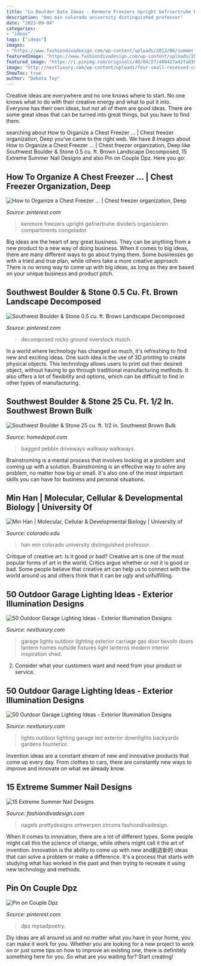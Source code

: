 ```yaml
---
title: "Cu Boulder Date Ideas - Kenmore Freezers Upright Gefriertruhe Dividers Organisieren Compartments Congelador"
description: "Han min colorado university distinguished professor"
date: "2023-09-04"
categories:
- "ideas"
tags: ["ideas"]
images:
- "https://www.fashiondivadesign.com/wp-content/uploads/2013/06/summer-nails-design-14.jpg"
featuredImage: "https://www.fashiondivadesign.com/wp-content/uploads/2013/06/summer-nails-design-14.jpg"
featured_image: "https://i.pinimg.com/originals/40/84/27/408427a42fa8389da9e72d11bb0c4fb8.jpg"
image: "http://nextluxury.com/wp-content/uploads/four-small-recessed-can-downlights-led-outdoor-garage-lights.jpg"
ShowToc: true
author: "Dakota Toy"
---
```



Creative ideas are everywhere and no one knows where to start. No one knows what to do with their creative energy and what to put it into. Everyone has their own ideas, but not all of them are good ideas. There are some great ideas that can be turned into great things, but you have to find them.

	

		
searching about How to Organize a Chest Freezer … | Chest freezer organization, Deep you've came to the right web. We have 8 Images about How to Organize a Chest Freezer … | Chest freezer organization, Deep like Southwest Boulder &amp; Stone 0.5 cu. ft. Brown Landscape Decomposed, 15 Extreme Summer Nail Designs and also Pin on Couple Dpz. Here you go:
		
    
## How To Organize A Chest Freezer … | Chest Freezer Organization, Deep

<img loading=lazy src="https://i.pinimg.com/originals/40/84/27/408427a42fa8389da9e72d11bb0c4fb8.jpg" onerror="this.onerror=null;this.src='https://tse4.mm.bing.net/th?id=OIP.r9x-JluWWI3dnEAQakGHYgAAAA&amp;pid=15.1';" alt="How to Organize a Chest Freezer … | Chest freezer organization, Deep">

_Source: pinterest.com_

>kenmore freezers upright gefriertruhe dividers organisieren compartments congelador. 

	

Big ideas are the heart of any great business. They can be anything from a new product to a new way of doing business. When it comes to big ideas, there are many different ways to go about trying them. Some businesses go with a tried and true plan, while others take a more creative approach. There is no wrong way to come up with big ideas, as long as they are based on your unique business and product pitch.

    
## Southwest Boulder &amp; Stone 0.5 Cu. Ft. Brown Landscape Decomposed

<img loading=lazy src="https://i.pinimg.com/736x/ab/41/64/ab41645aef1e50c7c6c0ec33da0de882.jpg" onerror="this.onerror=null;this.src='https://tse1.mm.bing.net/th?id=OIP.1A-wX6smIY3_Q24ILIMC8AHaHa&amp;pid=15.1';" alt="Southwest Boulder &amp; Stone 0.5 cu. ft. Brown Landscape Decomposed">

_Source: pinterest.com_

>decomposed rocks ground overstock mulch. 

	

In a world where technology has changed so much, it's refreshing to find new and exciting ideas. One such idea is the use of 3D printing to create physical objects. This technology allows users to print out their desired object, without having to go through traditional manufacturing methods. It also offers a lot of flexibility and options, which can be difficult to find in other types of manufacturing.

    
## Southwest Boulder &amp; Stone 25 Cu. Ft. 1/2 In. Southwest Brown Bulk

<img loading=lazy src="https://images.homedepot-static.com/productImages/04785752-e72a-43ee-85c7-9b85a9c5e40b/svn/southwest-boulder-stone-bulk-landscape-rocks-02-0090-64_600.jpg" onerror="this.onerror=null;this.src='https://tse3.mm.bing.net/th?id=OIP.rqqY5RZ8HZ7eTWenma6nBgHaHa&amp;pid=15.1';" alt="Southwest Boulder &amp; Stone 25 cu. ft. 1/2 in. Southwest Brown Bulk">

_Source: homedepot.com_

>bagged pebble driveways walkway walkways. 

	

Brainstroming is a mental process that involves looking at a problem and coming up with a solution. Brainstroming is an effective way to solve any problem, no matter how big or small. It's also one of the most important skills you can have for business and personal situations.

    
## Min Han | Molecular, Cellular &amp; Developmental Biology | University Of

<img loading=lazy src="https://www.colorado.edu/mcdb/sites/default/files/styles/medium/public/people/han_img_6939_800x1000.jpg?itok=W0MpP7zt" onerror="this.onerror=null;this.src='https://tse2.mm.bing.net/th?id=OIP.uPQiOVGWFGISQ0Bbc7hMjgHaJQ&amp;pid=15.1';" alt="Min Han | Molecular, Cellular &amp; Developmental Biology | University of">

_Source: colorado.edu_

>han min colorado university distinguished professor. 

	

Critique of creative art: Is it good or bad?
Creative art is one of the most popular forms of art in the world. Critics argue whether or not it is good or bad. Some people believe that creative art can help us to connect with the world around us and others think that it can be ugly and unfulfilling.

    
## 50 Outdoor Garage Lighting Ideas - Exterior Illumination Designs

<img loading=lazy src="http://nextluxury.com/wp-content/uploads/vintage-style-outdoor-garage-lights.jpg" onerror="this.onerror=null;this.src='https://tse1.mm.bing.net/th?id=OIP.6ZQUuGYxLRZpnqvDwZGxTQHaHe&amp;pid=15.1';" alt="50 Outdoor Garage Lighting Ideas - Exterior Illumination Designs">

_Source: nextluxury.com_

>garage lights outdoor lighting exterior carriage gas door bevolo doors lantern homes outside fixtures light lanterns modern interior inspiration shed. 

	

2. Consider what your customers want and need from your product or service.

    
## 50 Outdoor Garage Lighting Ideas - Exterior Illumination Designs

<img loading=lazy src="http://nextluxury.com/wp-content/uploads/four-small-recessed-can-downlights-led-outdoor-garage-lights.jpg" onerror="this.onerror=null;this.src='https://tse3.mm.bing.net/th?id=OIP.5797ZmWPs_yBGtVPbKOsAwHaFj&amp;pid=15.1';" alt="50 Outdoor Garage Lighting Ideas - Exterior Illumination Designs">

_Source: nextluxury.com_

>lights outdoor lighting garage led exterior downlights backyards gardens founterior. 

	

Invention ideas are a constant stream of new and innovative products that come up every day. From clothes to cars, there are constantly new ways to improve and innovate on what we already know. 

    
## 15 Extreme Summer Nail Designs

<img loading=lazy src="https://www.fashiondivadesign.com/wp-content/uploads/2013/06/summer-nails-design-14.jpg" onerror="this.onerror=null;this.src='https://tse1.mm.bing.net/th?id=OIP.i8SBy-yMxd-PlL2RhvppqwHaJd&amp;pid=15.1';" alt="15 Extreme Summer Nail Designs">

_Source: fashiondivadesign.com_

>nagels prettydesigns ontwerpen zircons fashiondivadesign. 

	

When it comes to innovation, there are a lot of different types. Some people might call this the science of change, while others might call it the art of invention. Innovation is the ability to come up with new and創造新的 ideas that can solve a problem or make a difference. It's a process that starts with studying what has worked in the past and then trying to recreate it using new technology and methods.

    
## Pin On Couple Dpz

<img loading=lazy src="https://i.pinimg.com/originals/de/24/1d/de241d89e968beb51ae7e101de4b042b.jpg" onerror="this.onerror=null;this.src='https://tse1.mm.bing.net/th?id=OIP.L0mxVQbK5V3bLEeENSTa2gHaIS&amp;pid=15.1';" alt="Pin on Couple Dpz">

_Source: pinterest.com_

>dpz mysadpoetry. 

	

Diy ideas are all around us and no matter what you have in your home, you can make it work for you. Whether you are looking for a new project to work on or just some tips on how to improve an existing one, there is definitely something here for you. So what are you waiting for? Start creating!

